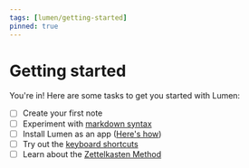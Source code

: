 ```yaml
---
tags: [lumen/getting-started]
pinned: true
---
```


# Getting started

You're in! Here are some tasks to get you started with Lumen:

- [ ] Create your first note
- [ ] Experiment with [markdown syntax](https://github.com/lumen-notes/lumen/blob/main/docs/markdown-syntax.md)
- [ ] Install Lumen as an app ([Here's how](https://www.cdc.gov/niosh/mining/content/hearingloss/installPWA.html))
- [ ] Try out the [keyboard shortcuts](https://github.com/lumen-notes/lumen/blob/main/docs/keyboard-shortcuts.md)
- [ ] Learn about the [Zettelkasten Method](https://zettelkasten.de/overview/)
